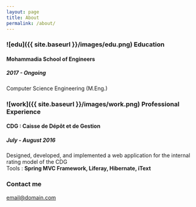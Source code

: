 ```yaml
---
layout: page
title: About
permalink: /about/
---
```


### ![edu]({{ site.baseurl }}/images/edu.png) Education

#### Mohammadia School of Engineers

##### 2017 - Ongoing
Computer Science Engineering
(M.Eng.)

### ![work]({{ site.baseurl }}/images/work.png) Professional Experience

#### CDG : Caisse de Dépôt et de Gestion

##### July - August 2016
Designed, developed, and implemented a web application for the internal rating model of the CDG  
Tools :  **Spring MVC Framework, Liferay, Hibernate, iText**

### Contact me

[email@domain.com](mailto:email@domain.com)
